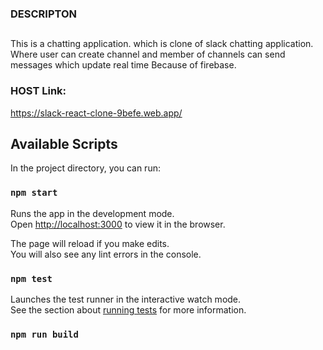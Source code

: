 ### DESCRIPTON
##
This is a chatting application. which is clone of slack chatting application. \
Where user can create channel and member of channels can send messages which update real time Because of firebase.

### HOST Link:
https://slack-react-clone-9befe.web.app/



## Available Scripts

In the project directory, you can run:

### `npm start`

Runs the app in the development mode.\
Open [http://localhost:3000](http://localhost:3000) to view it in the browser.

The page will reload if you make edits.\
You will also see any lint errors in the console.

### `npm test`

Launches the test runner in the interactive watch mode.\
See the section about [running tests](https://facebook.github.io/create-react-app/docs/running-tests) for more information.

### `npm run build`
